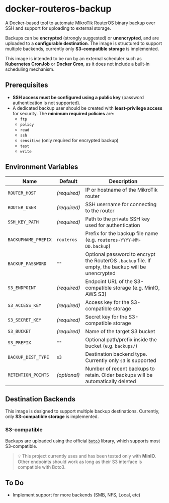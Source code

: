 # docker-routeros-backup

A Docker-based tool to automate MikroTik RouterOS binary backup over SSH and support for uploading to external storage.

Backups can be **encrypted** (strongly suggested) or **unencrypted**, and are uploaded to a **configurable destination**. The image is structured to support multiple backends, currently only **S3-compatible storage** is implemented.

This image is intended to be run by an external scheduler such as **Kubernetes CronJob** or **Docker Cron**, as it does not include a built-in scheduling mechanism.

## Prerequisites

- **SSH access must be configured using a public key** (password authentication is not supported).
- A dedicated backup user should be created with **least-privilege access** for security. The **minimum required policies** are:
  - `ftp`  
  - `policy`  
  - `read`  
  - `ssh`
  - `sensitive` (only required for encrypted backup)
  - `test`  
  - `write`

## Environment Variables

| Name                | Default       | Description                                                                                        |
|---------------------|---------------|----------------------------------------------------------------------------------------------------|
| `ROUTER_HOST`       | *(required)*  | IP or hostname of the MikroTik router                                                              |
| `ROUTER_USER`       | *(required)*  | SSH username for connecting to the router                                                          |
| `SSH_KEY_PATH`      | *(required)*  | Path to the private SSH key used for authentication                                                |
| `BACKUPNAME_PREFIX` | `routeros`    | Prefix for the backup file name (e.g. `routeros-YYYY-MM-DD.backup`)                                |
| `BACKUP_PASSWORD`   | `""`          | Optional password to encrypt the RouterOS `.backup` file. If empty, the backup will be unencrypted |
| `S3_ENDPOINT`       | *(required)*  | Endpoint URL of the S3-compatible storage (e.g. MinIO, AWS S3)                                     |
| `S3_ACCESS_KEY`     | *(required)*  | Access key for the S3-compatible storage                                                           |
| `S3_SECRET_KEY`     | *(required)*  | Secret key for the S3-compatible storage                                                           |
| `S3_BUCKET`         | *(required)*  | Name of the target S3 bucket                                                                       |
| `S3_PREFIX`         | `""`          | Optional path/prefix inside the bucket (e.g. `backups/`)                                           |
| `BACKUP_DEST_TYPE`  | `s3`          | Destination backend type. Currently only `s3` is supported                                         |
| `RETENTION_POINTS`  | *(optional)*  | Number of recent backups to retain. Older backups will be automatically deleted                    |

## Destination Backends

This image is designed to support multiple backup destinations. Currently, only **S3-compatible storage** is implemented.

### S3-compatible

Backups are uploaded using the official [`boto3`](https://boto3.amazonaws.com/v1/documentation/api/latest/index.html) library, which supports most S3-compatible.

> 💡 This project currently uses and has been tested only with **MinIO**. Other endpoints should work as long as their S3 interface is compatible with Boto3.

## To Do

- Implement support for more backends (SMB, NFS, Local, etc)
